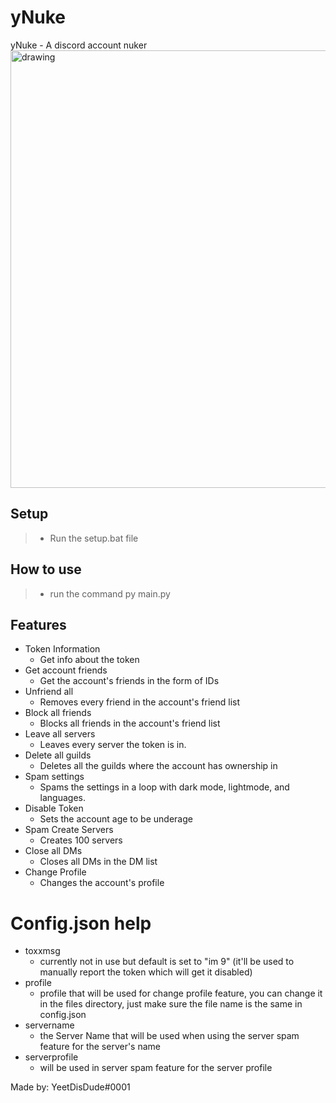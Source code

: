 # yNuke
yNuke - A discord account nuker
<img src="https://cdn.glitch.global/7b44c59d-fce5-4fa9-aaec-dbf01c4296cb/ynuke.png?v=1658647170928" alt="drawing" width="700"/>
## Setup
> - Run the setup.bat file

## How to use
> - run the command py main.py

## Features
- Token Information
  - Get info about the token
- Get account friends
  - Get the account's friends in the form of IDs
- Unfriend all
  - Removes every friend in the account's friend list
- Block all friends
  - Blocks all friends in the account's friend list
- Leave all servers
  - Leaves every server the token is in.
- Delete all guilds
  - Deletes all the guilds where the account has ownership in
- Spam settings
  - Spams the settings in a loop with dark mode, lightmode, and languages.
- Disable Token
  - Sets the account age to be underage
- Spam Create Servers
  - Creates 100 servers
- Close all DMs
  - Closes all DMs in the DM list
- Change Profile
  - Changes the account's profile
  
# Config.json help
- toxxmsg
  - currently not in use but default is set to "im 9" (it'll be used to manually report the token which will get it disabled)
- profile
  - profile that will be used for change profile feature, you can change it in the files directory, just make sure the file name is the same in config.json
- servername
  - the Server Name that will be used when using the server spam feature for the server's name
- serverprofile
  - will be used in server spam feature for the server profile
  
  
Made by: YeetDisDude#0001
